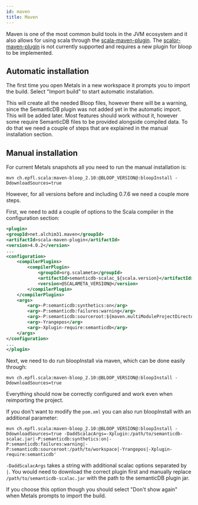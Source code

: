 ```yaml
---
id: maven
title: Maven
---
```


Maven is one of the most common build tools in the JVM ecosystem and it also
allows for using scala through the
[scala-maven-plugin](https://davidb.github.io/scala-maven-plugin/usage.html).
The [scalor-maven-plugin](https://github.com/random-maven/scalor-maven-plugin)
is not currently supported and requires a new plugin for bloop to be
implemented.

## Automatic installation

The first time you open Metals in a new workspace it prompts you to import the
build. Select "Import build" to start automatic installation.

This will create all the needed Bloop files, however there will be a warning,
since the SemanticDB plugin was not added yet in the automatic import. This will
be added later. Most features should work without it, however some require
SemanticDB files to be provided alongside compiled data. To do that we need a
couple of steps that are explained in the manual installation section.

## Manual installation

For current Metals snapshots all you need to run the manual installation is:

`mvn ch.epfl.scala:maven-bloop_2.10:@BLOOP_VERSION@:bloopInstall -DdownloadSources=true`

However, for all versions before and including 0.7.6 we need a couple more
steps.

First, we need to add a couple of options to the Scala compiler in the
configuration section:

```xml
<plugin>
<groupId>net.alchim31.maven</groupId>
<artifactId>scala-maven-plugin</artifactId>
<version>4.0.2</version>
...
<configuration>
    <compilerPlugins>
        <compilerPlugin>
            <groupId>org.scalameta</groupId>
            <artifactId>semanticdb-scalac_${scala.version}</artifactId>
            <version>@SCALAMETA_VERSION@</version>
        </compilerPlugin>
    </compilerPlugins>
    <args>
        <arg>-P:semanticdb:synthetics:on</arg>
        <arg>-P:semanticdb:failures:warning</arg>
        <arg>-P:semanticdb:sourceroot:${maven.multiModuleProjectDirectory}</arg>
        <arg>-Yrangepos</arg>
        <arg>-Xplugin-require:semanticdb</arg>
    </args>
</configuration>
...
</plugin>
```

Next, we need to do run bloopInstall via maven, which can be done easily
through:

`mvn ch.epfl.scala:maven-bloop_2.10:@BLOOP_VERSION@:bloopInstall -DdownloadSources=true`

Everything should now be correctly configured and work even when reimporting the
project.

If you don't want to modify the `pom.xml` you can also run bloopInstall with an
additional parameter:

```
mvn ch.epfl.scala:maven-bloop_2.10:@BLOOP_VERSION@:bloopInstall -DdownloadSources=true -DaddScalacArgs=-Xplugin:/path/to/semanticdb-scalac.jar|-P:semanticdb:synthetics:on|-P:semanticdb:failures:warning|-P:semanticdb:sourceroot:/path/to/workspace|-Yrangepos|-Xplugin-require:semanticdb'
```

`-DaddScalacArgs` takes a string with additional scalac options separated by
`|`. You would need to download the correct plugin first and manually replace
`/path/to/semanticdb-scalac.jar` with the path to the semanticDB plugin jar.

If you choose this option though you should select "Don't show again" when
Metals prompts to import the build.
